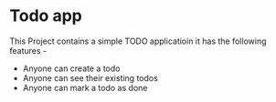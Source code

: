 # Todo app
This Project contains a simple TODO applicatioin
it has the following features -
- Anyone can create a todo
- Anyone can see their existing todos
- Anyone can mark a todo as done

